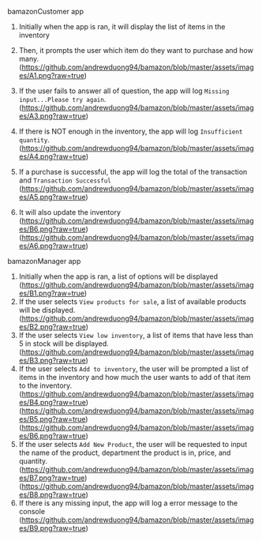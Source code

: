bamazonCustomer app

1. Initially when the app is ran, it will display the list of items in the inventory
    
2. Then, it prompts the user which item do they want to purchase and how many. 
(https://github.com/andrewduong94/bamazon/blob/master/assets/images/A1.png?raw=true)
3. If the user fails to answer all of question, the app will log `Missing input...Please try again`.
(https://github.com/andrewduong94/bamazon/blob/master/assets/images/A3.png?raw=true)
4. If there is NOT enough in the inventory, the app will log `Insufficient quantity`.
(https://github.com/andrewduong94/bamazon/blob/master/assets/images/A4.png?raw=true)
5. If a purchase is successful, the app will log the total of the transaction and `Transaction Successful`
(https://github.com/andrewduong94/bamazon/blob/master/assets/images/A5.png?raw=true)
6. It will also update the inventory
(https://github.com/andrewduong94/bamazon/blob/master/assets/images/B6.png?raw=true)
(https://github.com/andrewduong94/bamazon/blob/master/assets/images/A6.png?raw=true)

bamazonManager app

1. Initially when the app is ran, a list of options will be displayed
(https://github.com/andrewduong94/bamazon/blob/master/assets/images/B1.png?raw=true)
2. If the user selects `View products for sale`, a list of available products will be displayed.
(https://github.com/andrewduong94/bamazon/blob/master/assets/images/B2.png?raw=true)
3. If the user selects `View low inventory`, a list of items that have less than 5 in stock will be displayed.
(https://github.com/andrewduong94/bamazon/blob/master/assets/images/B3.png?raw=true)
4. If the user selects `Add to inventory`, the user will be prompted a list of items in the inventory and how much the user wants to add of that item to the inventory.
(https://github.com/andrewduong94/bamazon/blob/master/assets/images/B4.png?raw=true)
(https://github.com/andrewduong94/bamazon/blob/master/assets/images/B5.png?raw=true)
(https://github.com/andrewduong94/bamazon/blob/master/assets/images/B6.png?raw=true)
5. If the user selects `Add New Product`, the user will be requested to input the name of the product, department the product is in, price, and quantity.
(https://github.com/andrewduong94/bamazon/blob/master/assets/images/B7.png?raw=true)
(https://github.com/andrewduong94/bamazon/blob/master/assets/images/B8.png?raw=true)
6. If there is any missing input, the app will log a error message to the console
(https://github.com/andrewduong94/bamazon/blob/master/assets/images/B9.png?raw=true)